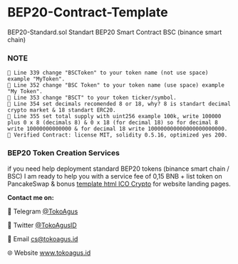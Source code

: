 # BEP20-Contract-Template
BEP20-Standard.sol Standart BEP20 Smart Contract BSC (binance smart chain)

### NOTE

```
📝 Line 339 change "BSCToken" to your token name (not use space) example "MyToken".
📝 Line 352 change "BSC Token" to your token name (use space) example "My Token".
📝 Line 353 change "BSCT" to your token ticker/symbol.
📝 Line 354 set decimals recomended 8 or 18, why? 8 is standart decimal crypto market & 18 standart ERC20.
📝 Line 355 set total supply with uint256 example 100k, write 100000 plus 0 x 8 (decimals 8) & 0 x 18 (for decimal 18) so for decimal 8 write 10000000000000 & for decimal 18 write 100000000000000000000000.
📝 Verified Contract: license MIT, solidity 0.5.16, optimized yes 200.

```
### BEP20 Token Creation Services

if you need help deployment standard BEP20 tokens (binance smart chain / BSC) I am ready to help you with a service fee of 0,15 BNB + list token on PancakeSwap & bonus <a href="https://tokoagus.id/produk/ico-crypto/">template html ICO Crypto</a> for website landing pages.

<b>Contact me on:</b>

💬 Telegram <a href="https://t.me/tokoagus">@TokoAgus</a>

👥 Twitter <a href="https://twitter.com/tokoagusid">@TokoAgusID</a>

📧 Email <a href="mailto:cs@tokoagus.id" rel="nofollow">cs@tokoagus.id</a>

🌐 Website <a href="https://tokoagus.id">www.tokoagus.id</a>
